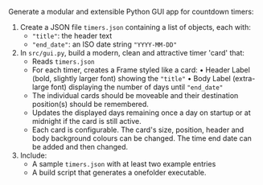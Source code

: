 Generate a modular and extensible Python GUI app for countdown timers:

1. Create a JSON file `timers.json` containing a list of objects, each with:
   - `"title"`: the header text
   - `"end_date"`: an ISO date string `"YYYY-MM-DD"`
2. In `src/gui.py`, build a modern, clean and attractive timer 'card' that:
   - Reads `timers.json`
   - For each timer, creates a Frame styled like a card:
     • Header Label (bold, slightly larger font) showing the `"title"`
     • Body Label (extra-large font) displaying the number of days until `"end_date"`
   - The individual cards should be moveable and their destination position(s) should be remembered.
   - Updates the displayed days remaining once a day on startup or at midnight if the card is still active.
   - Each card is configurable. The card's size, position, header and body background colours can be changed. The time end date can be added and then changed.
3. Include:
   - A sample `timers.json` with at least two example entries
   - A build script that generates a onefolder executable.